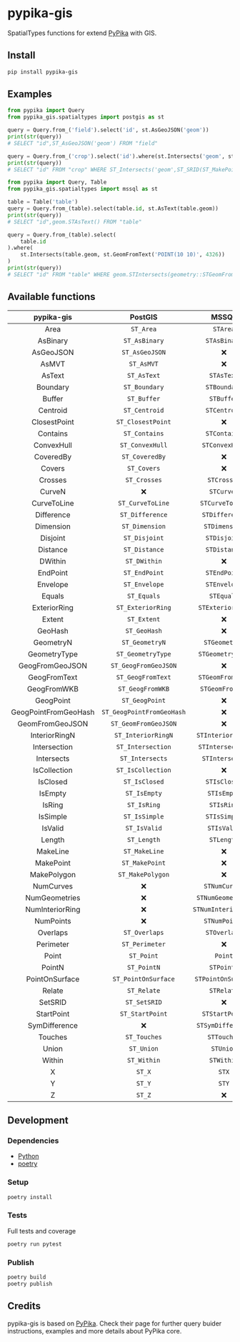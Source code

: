 # pypika-gis

SpatialTypes functions for extend [PyPika](https://github.com/kayak/pypika) with GIS.

## Install

```bash
pip install pypika-gis
```

## Examples

```python
from pypika import Query
from pypika_gis.spatialtypes import postgis as st

query = Query.from_('field').select('id', st.AsGeoJSON('geom'))
print(str(query))
# SELECT "id",ST_AsGeoJSON('geom') FROM "field"

query = Query.from_('crop').select('id').where(st.Intersects('geom', st.SetSRID(st.MakePoint(10, 5), 4326)))
print(str(query))
# SELECT "id" FROM "crop" WHERE ST_Intersects('geom',ST_SRID(ST_MakePoint(10,5),4326))
```

```python
from pypika import Query, Table
from pypika_gis.spatialtypes import mssql as st

table = Table('table')
query = Query.from_(table).select(table.id, st.AsText(table.geom))
print(str(query))
# SELECT "id",geom.STAsText() FROM "table"

query = Query.from_(table).select(
    table.id
).where(
    st.Intersects(table.geom, st.GeomFromText('POINT(10 10)', 4326))
)
print(str(query))
# SELECT "id" FROM "table" WHERE geom.STIntersects(geometry::STGeomFromText('POINT(10 10)',4326))
```

## Available functions

| pypika-gis | PostGIS | MSSQL |
|:----------:|:-------:|:-----:|
| Area | `ST_Area` | `STArea` |
| AsBinary | `ST_AsBinary` | `STAsBinary` |
| AsGeoJSON | `ST_AsGeoJSON` | ❌ |
| AsMVT | `ST_AsMVT` | ❌ |
| AsText | `ST_AsText` | `STAsText` |
| Boundary | `ST_Boundary` | `STBoundary` |
| Buffer | `ST_Buffer` | `STBuffer` |
| Centroid | `ST_Centroid` | `STCentroid` |
| ClosestPoint | `ST_ClosestPoint` | ❌ |
| Contains | `ST_Contains` | `STContains` |
| ConvexHull | `ST_ConvexHull` | `STConvexHull` |
| CoveredBy | `ST_CoveredBy` | ❌ |
| Covers | `ST_Covers` | ❌ |
| Crosses | `ST_Crosses` | `STCrosses` |
| CurveN | ❌ | `STCurveN` |
| CurveToLine | `ST_CurveToLine` | `STCurveToLine` |
| Difference | `ST_Difference` | `STDifference` |
| Dimension | `ST_Dimension` | `STDimension` |
| Disjoint | `ST_Disjoint` | `STDisjoint` |
| Distance | `ST_Distance` | `STDistance` |
| DWithin | `ST_DWithin` | ❌ |
| EndPoint | `ST_EndPoint` | `STEndPoint` |
| Envelope | `ST_Envelope` | `STEnvelope` |
| Equals | `ST_Equals` | `STEquals` |
| ExteriorRing | `ST_ExteriorRing` | `STExteriorRing` |
| Extent | `ST_Extent` | ❌ |
| GeoHash | `ST_GeoHash` | ❌ |
| GeometryN | `ST_GeometryN` | `STGeometryN` |
| GeometryType | `ST_GeometryType` | `STGeometryType` |
| GeogFromGeoJSON | `ST_GeogFromGeoJSON` | ❌ |
| GeogFromText | `ST_GeogFromText` | `STGeomFromText` |
| GeogFromWKB | `ST_GeogFromWKB` | `STGeomFromWKB` |
| GeogPoint | `ST_GeogPoint` | ❌ |
| GeogPointFromGeoHash | `ST_GeogPointFromGeoHash` | ❌ |
| GeomFromGeoJSON | `ST_GeomFromGeoJSON` | ❌ |
| InteriorRingN | `ST_InteriorRingN` | `STInteriorRingN` |
| Intersection | `ST_Intersection` | `STIntersection` |
| Intersects | `ST_Intersects` | `STIntersects` |
| IsCollection | `ST_IsCollection` | ❌ |
| IsClosed | `ST_IsClosed` | `STIsClosed` |
| IsEmpty | `ST_IsEmpty` | `STIsEmpty` |
| IsRing | `ST_IsRing` | `STIsRing` |
| IsSimple | `ST_IsSimple` | `STIsSimple` |
| IsValid | `ST_IsValid` | `STIsValid` |
| Length | `ST_Length` | `STLength` |
| MakeLine | `ST_MakeLine` | ❌ |
| MakePoint | `ST_MakePoint` | ❌ |
| MakePolygon | `ST_MakePolygon` | ❌ |
| NumCurves | ❌ | `STNumCurves` |
| NumGeometries | ❌ | `STNumGeometries` |
| NumInteriorRing | ❌ | `STNumInteriorRing` |
| NumPoints | ❌ | `STNumPoints` |
| Overlaps | `ST_Overlaps` | `STOverlaps` |
| Perimeter | `ST_Perimeter` | ❌ |
| Point | `ST_Point` | `Point` |
| PointN | `ST_PointN` | `STPointN` |
| PointOnSurface | `ST_PointOnSurface` | `STPointOnSurface` |
| Relate | `ST_Relate` | `STRelate` |
| SetSRID | `ST_SetSRID` | ❌ |
| StartPoint | `ST_StartPoint` | `STStartPoint` |
| SymDifference | ❌ | `STSymDifference` |
| Touches | `ST_Touches` | `STTouches` |
| Union | `ST_Union` | `STUnion` |
| Within | `ST_Within` | `STWithin` |
| X | `ST_X` | `STX` |
| Y | `ST_Y` | `STY` |
| Z | `ST_Z` | ❌ |


## Development

### Dependencies

- [Python](https://www.python.org/downloads/)
- [poetry](https://poetry.eustace.io/)

### Setup

```bash
poetry install
```

### Tests

Full tests and coverage

```bash
poetry run pytest
```

### Publish

```bash
poetry build
poetry publish
```

## Credits

pypika-gis is based on [PyPika](https://github.com/kayak/pypika). Check their page for further query buider instructions, examples and more details about PyPika core.
